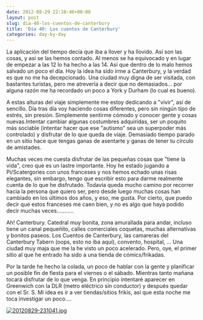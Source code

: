 ```yaml
---
date: 2012-08-29 22:10:46+00:00
layout: post
slug: dia-40-los-cuentos-de-canterbury
title: 'Día 40: Los cuentos de Canterbury'
categories: day-by-day
---
```


La aplicación del tiempo decía que iba a llover y ha llovido. Así son las cosas, y así se las hemos contado. Al menos se ha equivocado y en lugar de empezar a las 12 lo ha hecho a las 14. Así que dentro de lo malo hemos salvado un poco el día. Hoy la idea ha sido irme a Canterbury, y la verdad es que no me ha decepcionado. Una ciudad muy digna de ser visitada, con bastantes turistas, pero me atrevería a decir que no demasiados... por alguna razón me ha recordado un poco a York y Durham (lo cual es bueno).

A estas alturas del viaje simplemente me estoy dedicando a "vivir", así de sencillo. Día tras día voy haciendo cosas diferentes, pero sin ningún tipo de estrés, sin presión. Simplemente sentirme cómodo y conocer gente y cosas nuevas.Intentar cambiar algunas costumbres adquiridas, ser un poquito más sociable (intentar hacer que ese "autismo" sea un superpoder más controlado) y disfrutar de lo que queda de viaje. Demasiado tiempo parado en un sitio hace que tengas ganas de asentarte y ganas de tener tu círculo de amistades.

Muchas veces me cuesta disfrutar de las pequeñas cosas que "tiene la vida", creo que es un lastre importante. Hoy he estado jugando a Pi/Scatergories con unos franceses y nos hemos echado unas risas elegantes, sin embargo, tengo que escribir esto para darme realmente cuenta de lo que he disfrutado. Todavía queda mucho camino por recorrer hacia la persona que quiero ser, pero desde luego muchas cosas han cambiado en los últimos dos años, y eso, me gusta. Por cierto, que puedo decir que estos franceses me caen bien, y no es algo que haya podido decir muchas veces...........

Ah! Canterbury. Catedral muy bonita, zona amurallada para andar, incluso tiene un canal pequeñito, calles comerciales coquetas, muchas alternativas y bonitos paseos. Los Cuentos de Canterbury, las camareras del Canterbury Tabern (oops, esto no iba aquí), convento, hospital, ... Una ciudad muy maja que me la he visto un poco acelerado. Pero, oye, el primer sitio al que he entrado ha sido a una tienda de cómics/frikadas.

Por la tarde he hecho la colada, un poco de hablar con la gente y planificar un posible fin de fiesta para el viernes o el sábado. Mientras tanto mañana tocará disfrutar de lo que venga. En principio intentaré aparecer en Greenwich con la DLR (metro eléctrico sin conductor) y después quedar con el Sr. S. Mi idea es ir a ver tiendas/sitios frikis, así que esta noche me toca investigar un poco....

[![20120829-231041.jpg](http://blog.migueljulian.com/wp-content/uploads/20120829-231041.jpg)](http://blog.migueljulian.com/wp-content/uploads/20120829-231041.jpg)
